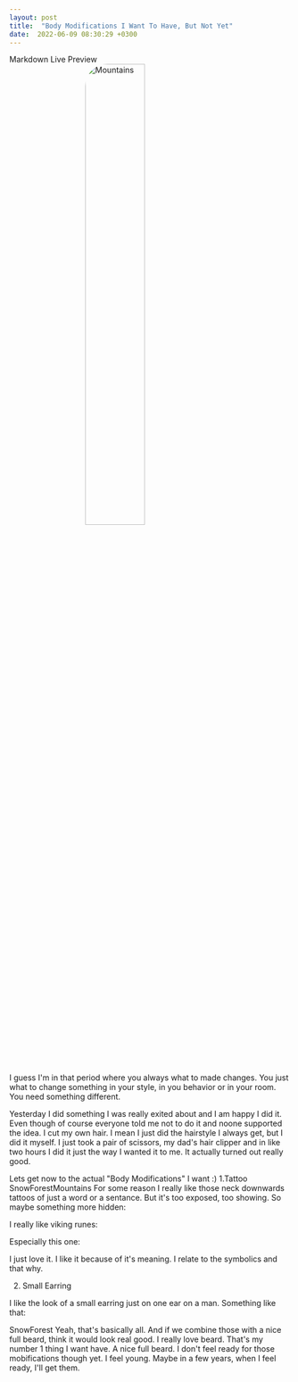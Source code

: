 ```yaml
---
layout: post
title:  "Body Modifications I Want To Have, But Not Yet"
date:  2022-06-09 08:30:29 +0300
---
```




Markdown Live Preview
<img src="https://i.pinimg.com/550x/02/12/31/02123190d5523dcf8d5637208a46f901.jpg" alt="Mountains" style="width:46%; margin-left: auto; margin-right: auto; display: block; border-radius: 40px;">


I guess I'm in that period where you always what to made changes. You just what to change something in your style, in you behavior or in your room. You need something different.

Yesterday I did something I was really exited about and I am happy I did it. Even though of course everyone told me not to do it and noone supported the idea.
I cut my own hair. I mean I just did the hairstyle I always get, but I did it myself. I just took a pair of scissors, my dad's hair clipper and in like two hours I did it just the way I wanted it to me. It actually turned out really good.


Lets get now to the actual "Body Modifications" I want :)
1.Tattoo
SnowForestMountains
For some reason I really like those neck downwards tattoos of just a word or a sentance. But it's too exposed, too showing. So maybe something more hidden:

I really like viking runes:

Especially this one:


I just love it. I like it because of it's meaning. I relate to the symbolics and that why.


2. Small Earring

I like the look of a small earring just on one ear on a man. Something like that:

SnowForest
Yeah, that's basically all. And if we combine those with a nice full beard, think it would look real good. I really love beard. That's my number 1 thing I want have. A nice full beard.
I don't feel ready for those mobifications though yet. I feel young. Maybe in a few years, when I feel ready, I'll get them.
